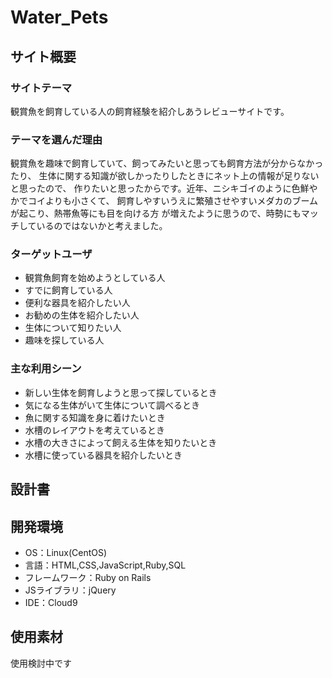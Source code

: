 # Water_Pets
## サイト概要
### サイトテーマ
観賞魚を飼育している人の飼育経験を紹介しあうレビューサイトです。

### テーマを選んだ理由
観賞魚を趣味で飼育していて、飼ってみたいと思っても飼育方法が分からなかったり、
生体に関する知識が欲しかったりしたときにネット上の情報が足りないと思ったので、
作りたいと思ったからです。近年、ニシキゴイのように色鮮やかでコイよりも小さくて、
飼育しやすいうえに繁殖させやすいメダカのブームが起こり、熱帯魚等にも目を向ける方
が増えたように思うので、時勢にもマッチしているのではないかと考えました。

### ターゲットユーザ
- 観賞魚飼育を始めようとしている人
- すでに飼育している人
- 便利な器具を紹介したい人
- お勧めの生体を紹介したい人
- 生体について知りたい人
- 趣味を探している人

### 主な利用シーン
- 新しい生体を飼育しようと思って探しているとき
- 気になる生体がいて生体について調べるとき
- 魚に関する知識を身に着けたいとき
- 水槽のレイアウトを考えているとき
- 水槽の大きさによって飼える生体を知りたいとき
- 水槽に使っている器具を紹介したいとき


## 設計書

## 開発環境
- OS：Linux(CentOS)
- 言語：HTML,CSS,JavaScript,Ruby,SQL
- フレームワーク：Ruby on Rails
- JSライブラリ：jQuery
- IDE：Cloud9

## 使用素材
使用検討中です
<!--- 外部サービスの画像素材・音声素材を使用した場合は、必ずサービス名とURLを明記してください。-->
<!--- 使用しない場合は、使用素材の項目をREADMEから削除してください。-->
